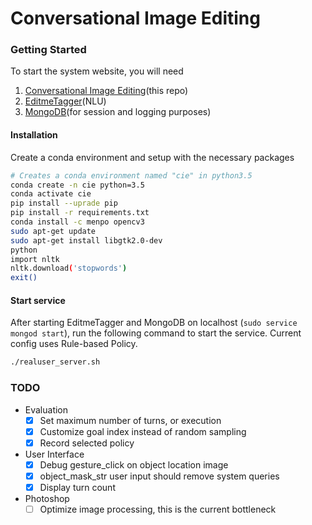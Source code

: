 # Conversational Image Editing

### Getting Started

To start the system website, you will need
1. [Conversational Image Editing](https://github.com/iammrhelo/ConversationalImageEditing)(this repo)
2. [EditmeTagger](https://github.com/iammrhelo/EditmeTagger)(NLU)
3. [MongoDB](https://docs.mongodb.com/manual/installation/#mongodb-community-edition)(for session and logging purposes)

#### Installation

Create a conda environment and setup with the necessary packages

```bash
# Creates a conda environment named "cie" in python3.5
conda create -n cie python=3.5
conda activate cie
pip install --uprade pip
pip install -r requirements.txt
conda install -c menpo opencv3 
sudo apt-get update
sudo apt-get install libgtk2.0-dev
python
import nltk
nltk.download('stopwords')
exit()
```

#### Start service

After starting EditmeTagger and MongoDB on localhost (```sudo service mongod start```), run the following command to start the service. Current config uses Rule-based Policy.
```bash
./realuser_server.sh
```

### TODO
* Evaluation
    - [x] Set maximum number of turns, or execution
    - [x] Customize goal index instead of random sampling
    - [x] Record selected policy

* User Interface
    - [x] Debug gesture_click on object location image
    - [x] object_mask_str user input should remove system queries
    - [x] Display turn count

* Photoshop
    - [ ] Optimize image processing, this is the current bottleneck
